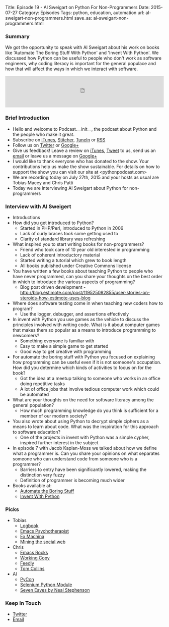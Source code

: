 Title: Episode 19 - Al Sweigart on Python For Non-Programmers
Date: 2015-07-27
Category: Episodes
Tags: python, education, automation
url: al-sweigart-non-programmers.html
save_as: al-sweigart-non-programmers.html

### Summary
We got the opportunity to speak with Al Sweigart about his work on books like 'Automate The Boring Stuff With Python' and 'Invent With Python'. We discussed how Python can be useful to people who don't work as software engineers, why coding literacy is important for the general populace and how that will affect the ways in which we interact with software.

<iframe id="audio_iframe" src="http://www.podbean.com/media/player/86tsd-5809e7?from=wp&skin=103&postId=5769703&download=1&share=1&fonts=Helvetica&auto=0" height="100" width="100%" frameborder="0" scrolling="no" data-name="pb-iframe-player"></iframe>

### Brief Introduction
- Hello and welcome to Podcast.\_\_init\_\_, the podcast about Python and the people who make it great.
- Subscribe on [iTunes](https://itunes.apple.com/us/podcast/podcast.-init/id981834425?mt=2&uo=6&at=&ct=), [Stitcher](http://www.stitcher.com/s?fid=64838&refid=stpr), [TuneIn](http://tunein.com/embed/follow/p726240/#) or [RSS](http://podcastinit.podbean.com/feed/)
- Follow us on [Twitter](https://twitter.com/Podcast__init__) or [Google+](https://plus.google.com/+Podcastinit-the-python-podcast)
- Give us feedback! Leave a review on [iTunes](https://itunes.apple.com/us/podcast/podcast.-init/id981834425?mt=2&uo=6&at=&ct=), [Tweet](https://twitter.com/Podcast__init__) to us, send us an [email](mailto:hosts@podcastinit.com) or leave us a message on [Google+](https://plus.google.com/+Podcastinit-the-python-podcast)
- I would like to thank everyone who has donated to the show. Your contributions help us make the show sustainable. For details on how to support the show you can visit our site at <pythonpodcast.com>
- We are recording today on July 27th, 2015 and your hosts as usual are Tobias Macey and Chris Patti
- Today we are interviewing Al Sweigart about Python for non-programmers

### Interview with Al Sweigert
- Introductions
- How did you get introduced to Python?
    - Started in PHP/Perl, introduced to Python in 2006
    - Lack of curly braces took some getting used to
    - Clarity of standard library was refreshing
- What inspired you to start writing books for non-programmers?
    - Friend who took care of 10 year old interested in programming
    - Lack of coherent introductory material
    - Started writing a tutorial which grew to book length
    - All books published under Creative Commons license
- You have written a few books about teaching Python to people who have never programmed, can you share your thoughts on the best order in which to introduce the various aspects of programming?
    - Blog post driven development - <http://blog.estimote.com/post/119525082855/user-stories-on-steroids-how-estimote-uses-blog>
- Where does software testing come in when teaching new coders how to program?
    - Use the logger, debugger, and assertions effectively
- In invent with Python you use games as the vehicle to discuss the principles involved with writing code. What is it about computer games that makes them so popular as a means to introduce programming to newcomers?
    - Something everyone is familiar with
    - Easy to make a simple game to get started
    - Good way to get creative with programming
- For automate the boring stuff with Python you focused on explaining how programming can be useful even if it is not someone's occupation. How did you determine which kinds of activities to focus on for the book?
    - Got the idea at a meetup talking to someone who works in an office doing repetitive tasks
    - A lot of office jobs that involve tedious computer work which could be automated
- What are your thoughts on the need for software literacy among the general population?
  - How much programming knowledge do you think is sufficient for a member of our modern society?
- You also wrote about using Python to decrypt simple ciphers as a means to learn about code. What was the inspiration for this approach to software education?
    - One of the projects in invent with Python was a simple cypher, inspired further interest in the subject
- In episode 7 with Jacob Kaplan-Moss we talked about how we define what a programmer is. Can you share your opinions on what separates someone who can understand code from someone who is a programmer?
    - Barriers to entry have been significantly lowered, making the distinction very fuzzy
    - Definition of programmer is becoming much wider
- Books available at:
    - [Automate the Boring Stuff](https://automatetheboringstuff.com/)
    - [Invent With Python](https://inventwithpython.com/)

### Picks
- Tobias
    - [Logbook](http://pythonhosted.org/Logbook/index.html)
    - [Emacs Psychotherapist](http://emacswiki.org/emacs/EmacsDoctor)
    - [Ex Machina](http://amzn.to/1D9XYnC)
    - [Mining the social web](http://www.dpbolvw.net/l8122wktqks7FGD8FHD799AE89HG79CB8FDDGFF888?url=http%3A%2F%2Fshop.oreilly.com%2Fproduct%2F0636920030195.do%3Fcmp%3Daf-strata-books-videos-product_cj_9781449368203_%2525zp&cjsku=9781449368203)
- Chris
    - [Emacs Rocks](http://emacsrocks.com/)
    - [Working Copy](http://workingcopyapp.com/)
    - [Feedly](http://www.feedly.com)
    - [Tom Collins](http://www.phoenixnewtimes.com/restaurants/how-to-make-a-tom-collins-the-right-way-6521006)
- Al
    - [PyCon](https://us.pycon.org)
    - [Selenium Python Module](https://selenium-python.readthedocs.org/)
    - [Seven Eaves by Neal Stephenson](http://amzn.to/1h40bY3)

### Keep In Touch
- [Twitter](@alsweigart)
- [Email](mailto:al@sweigart.com)
